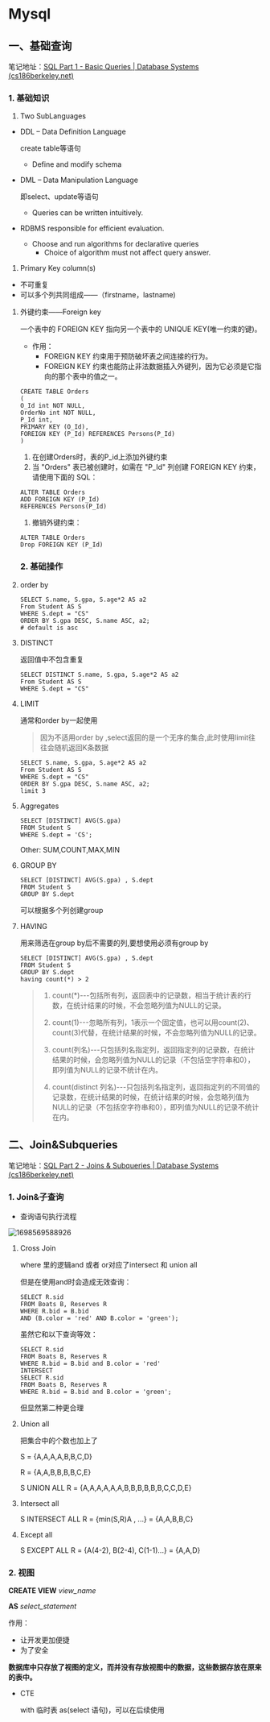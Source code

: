 # Mysql

## 一、基础查询



笔记地址：[SQL Part 1 - Basic Queries | Database Systems (cs186berkeley.net)](https://cs186berkeley.net/notes/note1/)

### 1. 基础知识

1. Two SubLanguages

- DDL – Data Definition Language

  create table等语句

  - Define and modify schema

- DML – Data Manipulation Language

  即select、update等语句

  - Queries can be written intuitively.

- RDBMS responsible for efficient evaluation.

  - Choose and run algorithms for declarative queries
    - Choice of algorithm must not affect query answer.

1. Primary Key column(s)

- 不可重复
- 可以多个列共同组成——（firstname，lastname)

1. 外键约束——Foreign key

   一个表中的 FOREIGN KEY 指向另一个表中的 UNIQUE KEY(唯一约束的键)。

   - 作用：
     - FOREIGN KEY 约束用于预防破坏表之间连接的行为。
     - FOREIGN KEY 约束也能防止非法数据插入外键列，因为它必须是它指向的那个表中的值之一。

   ```
   CREATE TABLE Orders
   (
   O_Id int NOT NULL,
   OrderNo int NOT NULL,
   P_Id int,
   PRIMARY KEY (O_Id),
   FOREIGN KEY (P_Id) REFERENCES Persons(P_Id)
   )
   ```

   

   1. 在创建Orders时，表的P_id上添加外键约束
   2. 当 "Orders" 表已被创建时，如需在 "P_Id" 列创建 FOREIGN KEY 约束，请使用下面的 SQL：

   ```
   ALTER TABLE Orders
   ADD FOREIGN KEY (P_Id)
   REFERENCES Persons(P_Id)
   ```

   

   1. 撤销外键约束：

   ```mysql
   ALTER TABLE Orders
   Drop FOREIGN KEY (P_Id)
   
   ```

   ### 2. 基础操作

   

1. order by

   ```mysql
   SELECT S.name, S.gpa, S.age*2 AS a2
   From Student AS S
   WHERE S.dept = "CS"
   ORDER BY S.gpa DESC, S.name ASC, a2;
   # default is asc
   ```

2. DISTINCT

   返回值中不包含重复

   ```MYSQL
   SELECT DISTINCT S.name, S.gpa, S.age*2 AS a2
   From Student AS S
   WHERE S.dept = "CS"
   
   ```

3. LIMIT

   通常和order by一起使用

   > 因为不适用order by ,select返回的是一个无序的集合,此时使用limit往往会随机返回K条数据

   ```MYSQL
   SELECT S.name, S.gpa, S.age*2 AS a2
   From Student AS S
   WHERE S.dept = "CS"
   ORDER BY S.gpa DESC, S.name ASC, a2;
   limit 3
   ```

4. Aggregates

   ```mysql
   SELECT [DISTINCT] AVG(S.gpa)
   FROM Student S
   WHERE S.dept = 'CS';
   ```

   Other: SUM,COUNT,MAX,MIN

5. GROUP BY

   ```MYSQL
   SELECT [DISTINCT] AVG(S.gpa) , S.dept
   FROM Student S
   GROUP BY S.dept
   ```

   可以根据多个列创建group

6. HAVING

   用来筛选在group by后不需要的列,要想使用必须有group by

   ```mysql
   SELECT [DISTINCT] AVG(S.gpa) , S.dept
   FROM Student S
   GROUP BY S.dept
   having count(*) > 2
   ```

   > 1. count(*)---包括所有列，返回表中的记录数，相当于统计表的行数，在统计结果的时候，不会忽略列值为NULL的记录。
   >
   > 2. count(1)---忽略所有列，1表示一个固定值，也可以用count(2)、count(3)代替，在统计结果的时候，不会忽略列值为NULL的记录。
   >
   > 3. count(列名)---只包括列名指定列，返回指定列的记录数，在统计结果的时候，会忽略列值为NULL的记录（不包括空字符串和0），即列值为NULL的记录不统计在内。
   >
   > 4. count(distinct 列名)---只包括列名指定列，返回指定列的不同值的记录数，在统计结果的时候，在统计结果的时候，会忽略列值为NULL的记录（不包括空字符串和0），即列值为NULL的记录不统计在内。
   >    

## 二、Join&Subqueries

笔记地址：[SQL Part 2 - Joins & Subqueries | Database Systems (cs186berkeley.net)](https://cs186berkeley.net/notes/note2/)

### 1. Join&子查询

- 查询语句执行流程

![1698569588926](C:\Users\12480\AppData\Roaming\Typora\typora-user-images\1698569588926.png)

1. Cross Join

   where 里的逻辑and 或者 or对应了intersect 和 union all

   但是在使用and时会造成无效查询：

   ```mysql
   SELECT R.sid
   FROM Boats B, Reserves R
   WHERE R.bid = B.bid
   AND (B.color = 'red' AND B.color = 'green');
   ```

   虽然它和以下查询等效：

   ```mysql
   SELECT R.sid
   FROM Boats B, Reserves R
   WHERE R.bid = B.bid and B.color = 'red'
   INTERSECT 
   SELECT R.sid
   FROM Boats B, Reserves R
   WHERE R.bid = B.bid and B.color = 'green';
   ```

   但显然第二种更合理

2. Union all

   把集合中的个数也加上了

   S  = {A,A,A,A,B,B,C,D}

   R = {A,A,B,B,B,B,C,E}

   S UNION ALL R = {A,A,A,A,A,A,B,B,B,B,B,B,C,C,D,E}

3. Intersect all

   S INTERSECT ALL R = {min(S,R)A , ...} = {A,A,B,B,C}

4. Except all

   S EXCEPT ALL R = {A(4-2), B(2-4), C(1-1)...} = {A,A,D}

### 2. 视图

**CREATE VIEW** *view_name*

**AS** *select_statement*

作用：

- 让开发更加便捷
- 为了安全

**数据库中只存放了视图的定义，而并没有存放视图中的数据，这些数据存放在原来的表中。**

- CTE

  with 临时表 as(select 语句)，可以在后续使用